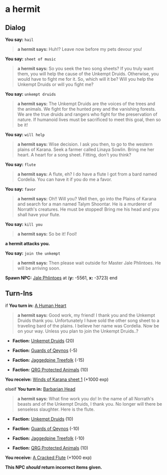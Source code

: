 # a hermit
## Dialog

**You say:** `hail`



>**a hermit says:** Huh!? Leave now before my pets devour you!

**You say:** `sheet of music`



>**a hermit says:** So you seek the two song sheets? If you truly want them, you will help the cause of the Unkempt Druids. Otherwise, you would have to fight me for it. So, which will it be? Will you help the Unkempt Druids or will you fight me?

**You say:** `unkempt druids`



>**a hermit says:** The Unkempt Druids are the voices of the trees and the animals. We fight for the hunted prey and the vanishing forests. We are the true druids and rangers who fight for the preservation of nature. If humanoid lives must be sacrificed to meet this goal, then so be it!

**You say:** `will help`



>**a hermit says:** Wise decision. I ask you then, to go to the western plains of Karana. Seek a farmer called Linaya Sowlin. Bring me her heart. A heart for a song sheet. Fitting, don't you think?

**You say:** `flute`



>**a hermit says:** A flute, eh? I do have a flute I got from a bard named Cordelia. You can have it if you do me a favor.

**You say:** `favor`



>**a hermit says:** Oh!! Will you? Well then, go into the Plains of Karana and search for a man named Talym Shoontar. He is a murderer of Norrath's creatures. He must be stopped! Bring me his head and you shall have your flute.

**You say:** `kill you`



>**a hermit says:** So be it! Fool!


**a hermit attacks you.**

**You say:** `join the unkempt`



>**a hermit says:** Then please wait outside for Master Jale Phlintoes. He will be arriving soon.


**Spawn NPC:**  [Jale Phlintoes](/npc/14172) at (**y:** -5561, **x:** -3723)
end

## Turn-Ins




if **You turn in:** [A Human Heart](/item/13854)


>**a hermit says:** Good work, my friend! I thank you and the Unkempt Druids thank you. Unfortunately I have sold the other song sheet to a traveling bard of the plains. I believe her name was Cordelia. Now be on your way. Unless you plan to join the Unkempt Druids..?





* __Faction:__ [Unkempt Druids](/faction/324) (20)


* __Faction:__ [Guards of Qeynos](/faction/262) (-5)


* __Faction:__ [Jaggedpine Treefolk](/faction/272) (-15)


* __Faction:__ [QRG Protected Animals](/faction/343) (10)


 **You receive:**  [Winds of Karana sheet 1](/item/13116) (+1000 exp)

elseif **You turn in:** [Barbarian Head](/item/13913)


>**a hermit says:** What fine work you do! In the name of all Norrath's beasts and of the Unkempt Druids, I thank you. No longer will there be senseless slaughter. Here is the flute.


* __Faction:__ [Unkempt Druids](/faction/324) (10)


* __Faction:__ [Guards of Qeynos](/faction/262) (-10)


* __Faction:__ [Jaggedpine Treefolk](/faction/272) (-10)


* __Faction:__ [QRG Protected Animals](/faction/343) (10)


 **You receive:**  [A Cracked Flute](/item/13310) (+1000 exp)

**This NPC *should* return incorrect items given.**
